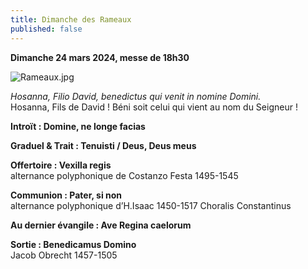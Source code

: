 ```yaml
---
title: Dimanche des Rameaux
published: false
---
```

**Dimanche 24 mars 2024, messe de 18h30**

![Rameaux.jpg]({{site.baseurl}}/images/Rameaux.jpg)

*Hosanna, Filio David, benedictus qui venit in nomine Domini.*  
Hosanna, Fils de David ! Béni soit celui qui vient au nom du Seigneur !

**Introït : Domine, ne longe facias**

**Graduel & Trait : Tenuisti / Deus, Deus meus**

**Offertoire : Vexilla regis**  
alternance polyphonique de Costanzo Festa 1495-1545

**Communion : Pater, si non**  
alternance polyphonique d’H.Isaac 1450-1517 Choralis Constantinus

**Au dernier évangile : Ave Regina caelorum**  

**Sortie : Benedicamus Domino**  
Jacob Obrecht 1457-1505
